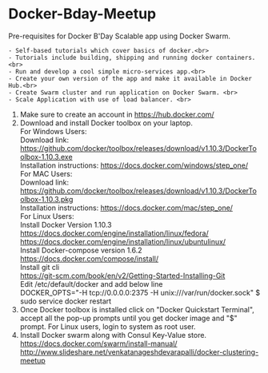 # Docker-Bday-Meetup
Pre-requisites for Docker B'Day Scalable app using Docker Swarm.

	- Self-based tutorials which cover basics of docker.<br>
	- Tutorials include building, shipping and running docker containers.<br>
	- Run and develop a cool simple micro-services app.<br>
	- Create your own version of the app and make it available in Docker Hub.<br>
	- Create Swarm cluster and run application on Docker Swarm. <br>
	- Scale Application with use of load balancer. <br>
	
1. Make sure to create an account in https://hub.docker.com/
2. Download and install Docker toolbox on your laptop.<br>
   For Windows Users: <br>
	Download link: https://github.com/docker/toolbox/releases/download/v1.10.3/DockerToolbox-1.10.3.exe <br>
	Installation instructions: https://docs.docker.com/windows/step_one/ <br>
   For MAC Users: <br>
	Download link: https://github.com/docker/toolbox/releases/download/v1.10.3/DockerToolbox-1.10.3.pkg <br>
	Installation instructions: https://docs.docker.com/mac/step_one/ <br>
   For Linux Users: <br>
	Install Docker Version 1.10.3  <br>
	https://docs.docker.com/engine/installation/linux/fedora/ <br>
	https://docs.docker.com/engine/installation/linux/ubuntulinux/ <br>
	Install Docker-compose version 1.6.2 <br>
	https://docs.docker.com/compose/install/ <br>
	Install git cli <br>
	https://git-scm.com/book/en/v2/Getting-Started-Installing-Git <br>
	Edit /etc/default/docker and add below line <br>
	DOCKER_OPTS="-H tcp://0.0.0.0:2375 -H unix:///var/run/docker.sock"
	$ sudo service docker restart
3. Once Docker toolbox is installed click on "Docker Quickstart Terminal", accept all the pop-up prompts until you get docker image and "$" prompt. For Linux users, login to system as root user. <br>
4. Install Docker swarm along with Consul Key-Value store. <br>
	https://docs.docker.com/swarm/install-manual/
	http://www.slideshare.net/venkatanageshdevarapalli/docker-clustering-meetup 
